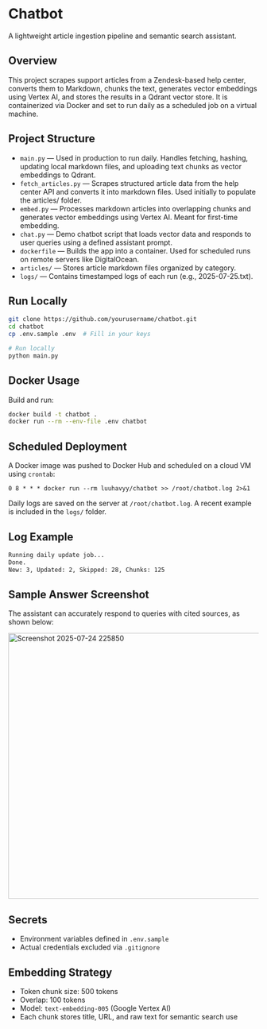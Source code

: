 # Chatbot

A lightweight article ingestion pipeline and semantic search assistant.

## Overview

This project scrapes support articles from a Zendesk-based help center, converts them to Markdown, chunks the text, generates vector embeddings using Vertex AI, and stores the results in a Qdrant vector store. It is containerized via Docker and set to run daily as a scheduled job on a virtual machine.

## Project Structure

* `main.py` — Used in production to run daily. Handles fetching, hashing, updating local markdown files, and uploading text chunks as vector embeddings to Qdrant.
* `fetch_articles.py` — Scrapes structured article data from the help center API and converts it into markdown files. Used initially to populate the articles/ folder.
* `embed.py` — Processes markdown articles into overlapping chunks and generates vector embeddings using Vertex AI. Meant for first-time embedding.
* `chat.py` — Demo chatbot script that loads vector data and responds to user queries using a defined assistant prompt.
* `dockerfile` — Builds the app into a container. Used for scheduled runs on remote servers like DigitalOcean.
* `articles/` — Stores article markdown files organized by category.
* `logs/` — Contains timestamped logs of each run (e.g., 2025-07-25.txt).


## Run Locally

```bash
git clone https://github.com/yourusername/chatbot.git
cd chatbot
cp .env.sample .env  # Fill in your keys

# Run locally
python main.py
```

## Docker Usage

Build and run:

```bash
docker build -t chatbot .
docker run --rm --env-file .env chatbot
```

## Scheduled Deployment

A Docker image was pushed to Docker Hub and scheduled on a cloud VM using `crontab`:

```cron
0 8 * * * docker run --rm luuhavyy/chatbot >> /root/chatbot.log 2>&1
```
Daily logs are saved on the server at `/root/chatbot.log`. A recent example is included in the `logs/` folder.

## Log Example

```txt
Running daily update job...
Done.
New: 3, Updated: 2, Skipped: 28, Chunks: 125
```

## Sample Answer Screenshot

The assistant can accurately respond to queries with cited sources, as shown below:

<img width="1571" height="535" alt="Screenshot 2025-07-24 225850" src="https://github.com/user-attachments/assets/102dcd99-e3f5-4591-b280-8391563ab9dd" />

## Secrets

* Environment variables defined in `.env.sample`
* Actual credentials excluded via `.gitignore`

## Embedding Strategy

* Token chunk size: 500 tokens
* Overlap: 100 tokens
* Model: `text-embedding-005` (Google Vertex AI)
* Each chunk stores title, URL, and raw text for semantic search use
